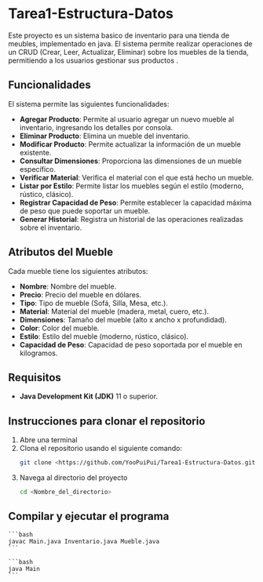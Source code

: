 # Tarea1-Estructura-Datos

Este proyecto es un sistema basico de inventario para una tienda de meubles, implementado en java. El sistema permite realizar operaciones
de un CRUD (Crear, Leer, Actualizar, Eliminar) sobre los muebles de la tienda, permitiendo a los usuarios gestionar sus productos .

## Funcionalidades

El sistema permite las siguientes funcionalidades:

- **Agregar Producto**: Permite al usuario agregar un nuevo mueble al inventario, ingresando los detalles por consola.
- **Eliminar Producto**: Elimina un mueble del inventario.
- **Modificar Producto**: Permite actualizar la información de un mueble existente.
- **Consultar Dimensiones**: Proporciona las dimensiones de un mueble específico.
- **Verificar Material**: Verifica el material con el que está hecho un mueble.
- **Listar por Estilo**: Permite listar los muebles según el estilo (moderno, rústico, clásico).
- **Registrar Capacidad de Peso**: Permite establecer la capacidad máxima de peso que puede soportar un mueble.
- **Generar Historial**: Registra un historial de las operaciones realizadas sobre el inventario.

## Atributos del Mueble

Cada mueble tiene los siguientes atributos:

- **Nombre**: Nombre del mueble.
- **Precio**: Precio del mueble en dólares.
- **Tipo**: Tipo de mueble (Sofá, Silla, Mesa, etc.).
- **Material**: Material del mueble (madera, metal, cuero, etc.).
- **Dimensiones**: Tamaño del mueble (alto x ancho x profundidad).
- **Color**: Color del mueble.
- **Estilo**: Estilo del mueble (moderno, rústico, clásico).
- **Capacidad de Peso**: Capacidad de peso soportada por el mueble en kilogramos.

## Requisitos
- **Java Development Kit (JDK)** 11 o superior.
## Instrucciones para clonar el repositorio
1. Abre una terminal
2. Clona el repositorio usando el siguiente comando:
   ```bash
   git clone <https://github.com/YooPuiPui/Tarea1-Estructura-Datos.git>
3. Navega al directorio del proyecto
    ```bash
    cd <Nombre_del_directorio>

## Compilar y ejecutar el programa
    ```bash
    javac Main.java Inventario.java Mueble.java
    ```
    
    ```bash
    java Main
    ```

